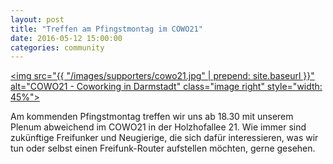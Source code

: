 ```yaml
---
layout: post
title: "Treffen am Pfingstmontag im COWO21"
date: 2016-05-12 15:00:00
categories: community
---
```


[<img src="{{ "/images/supporters/cowo21.jpg" | prepend: site.baseurl }}" alt="COWO21 - Coworking in Darmstadt" class="image right" style="width: 45%">](http://cowo21.de)

Am kommenden Pfingstmontag treffen wir uns ab 18.30 mit unserem Plenum abweichend im COWO21 in der Holzhofallee 21. Wie immer sind zukünftige Freifunker und Neugierige, die sich dafür interessieren, was wir tun oder selbst einen Freifunk-Router aufstellen möchten, gerne gesehen.

